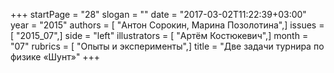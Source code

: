 +++
startPage = "28"
slogan = ""
date = "2017-03-02T11:22:39+03:00"
year = "2015"
authors = [ "Антон Сорокин, Марина Позолотина",]
issues = [ "2015_07",]
side = "left"
illustrators = [ "Артём Костюкевич",]
month = "07"
rubrics = [ "Опыты и эксперименты",]
title = "Две задачи турнира по физике «Шунт»"
+++
